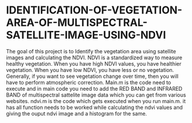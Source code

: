 # IDENTIFICATION-OF-VEGETATION-AREA-OF-MULTISPECTRAL-SATELLITE-IMAGE-USING-NDVI
The goal of this project is to Identify the vegetation area using satellite images and calculating the NDVI. NDVI is a standardized way to measure healthy vegetation. When you have high NDVI values, you have healthier vegetation. When you have low NDVI, you have less or no vegetation. Generally, if you want to see vegetation change over time, then you will have to perform atmospheric correction.
Main.m is the code need to execute and in main code you need to add the RED BAND and INFRARED BAND of multispectral sattelite image data which you can get from various websites.
ndvi.m is the code which gets executed when you run main.m. it has all function needs to be worked while calculating the ndvi values and giving the ouput ndvi image and a histogram for the same. 

